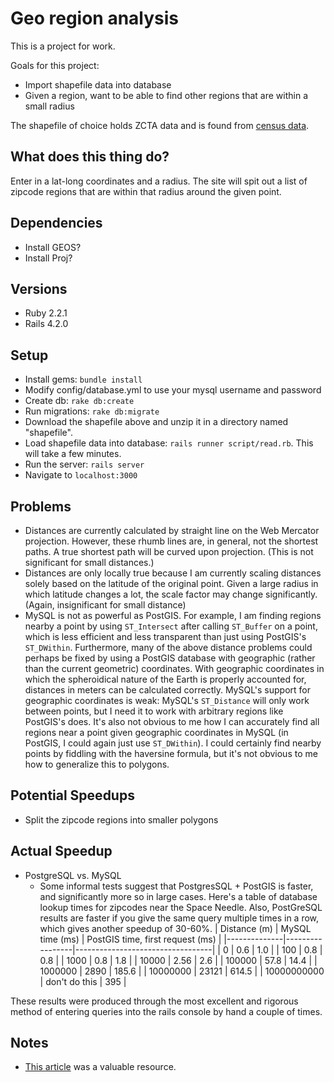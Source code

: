 # Geo region analysis

This is a project for work.

Goals for this project:
* Import shapefile data into database
* Given a region, want to be able to find other regions that are within a small
  radius

The shapefile of choice holds ZCTA data and is found from
[census data](https://www.census.gov/geo/maps-data/data/cbf/cbf_zcta.html).

## What does this thing do?
Enter in a lat-long coordinates and a radius. The site will spit out a list of
zipcode regions that are within that radius around the given point.

## Dependencies
* Install GEOS?
* Install Proj?

## Versions
* Ruby 2.2.1
* Rails 4.2.0

## Setup
* Install gems: `bundle install`
* Modify config/database.yml to use your mysql username and password
* Create db: `rake db:create`
* Run migrations: `rake db:migrate`
* Download the shapefile above and unzip it in a directory named "shapefile".
* Load shapefile data into database: `rails runner script/read.rb`. This will
  take a few minutes.
* Run the server: `rails server`
* Navigate to `localhost:3000`


## Problems
* Distances are currently calculated by straight line on the Web Mercator
  projection. However, these rhumb lines are, in general, not the shortest
  paths. A true shortest path will be curved upon projection. (This is not
  significant for small distances.)
* Distances are only locally true because I am currently scaling distances
  solely based on the latitude of the original point. Given a large radius in
  which latitude changes a lot, the scale factor may change significantly.
  (Again, insignificant for small distance)
* MySQL is not as powerful as PostGIS. For example, I am finding regions nearby
  a point by using `ST_Intersect` after calling `ST_Buffer` on a point, which is
  less efficient and less transparent than just using PostGIS's `ST_DWithin`.
  Furthermore, many of the above distance problems could perhaps be fixed by
  using a PostGIS database with geographic (rather than the current geometric)
  coordinates. With geographic coordinates in which the spheroidical nature of
  the Earth is properly accounted for, distances in meters can be calculated
  correctly. MySQL's support for geographic coordinates is weak: MySQL's
  `ST_Distance` will only work between points, but I need it to work with
  arbitrary regions like PostGIS's does. It's also not obvious to me how I can
  accurately find all regions near a point given geographic coordinates in MySQL
  (in PostGIS, I could again just use `ST_DWithin`). I could certainly find
  nearby points by fiddling with the haversine formula, but it's not obvious to
  me how to generalize this to polygons.

## Potential Speedups
* Split the zipcode regions into smaller polygons

## Actual Speedup
* PostgreSQL vs. MySQL
  * Some informal tests suggest that PostgresSQL + PostGIS is faster, and
    significantly more so in large cases. Here's a table of database lookup
    times for zipcodes near the Space Needle. Also, PostGreSQL results are faster
    if you give the same query multiple times in a row, which gives another speedup
    of 30-60%.
| Distance (m) | MySQL time (ms) | PostGIS time, first request (ms) |
|--------------|-----------------|----------------------------------|
| 0            | 0.6             | 1.0                              |
| 100          | 0.8             | 0.8                              |
| 1000         | 0.8             | 1.8                              |
| 10000        | 2.56            | 2.6                              |
| 100000       | 57.8            | 14.4                             |
| 1000000      | 2890            | 185.6                            |
| 10000000     | 23121           | 614.5                            |
| 10000000000  | don't do this   | 395                              |

These results were produced through the most excellent and rigorous method of
entering queries into the rails console by hand a couple of times.

## Notes
* [This article](http://daniel-azuma.com/articles/georails/part-8) was a
  valuable resource.
